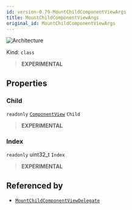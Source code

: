 ```yaml
---
id: version-0.79-MountChildComponentViewArgs
title: MountChildComponentViewArgs
original_id: MountChildComponentViewArgs
---
```


![Architecture](https://img.shields.io/badge/architecture-new_only-blue)

Kind: `class`

> **EXPERIMENTAL**

## Properties
### Child
`readonly`  [`ComponentView`](ComponentView) `Child`

> **EXPERIMENTAL**

### Index
`readonly`  uint32_t `Index`

> **EXPERIMENTAL**

## Referenced by
- [`MountChildComponentViewDelegate`](MountChildComponentViewDelegate)
